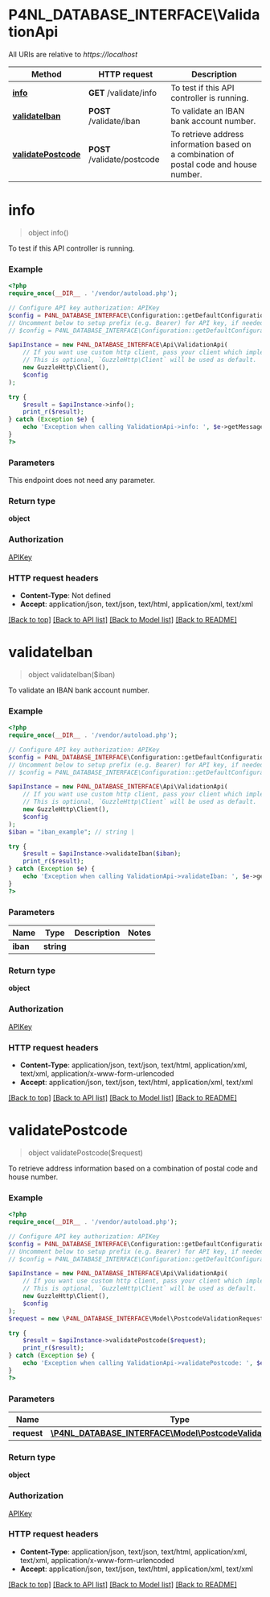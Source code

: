 # P4NL_DATABASE_INTERFACE\ValidationApi

All URIs are relative to *https://localhost*

Method | HTTP request | Description
------------- | ------------- | -------------
[**info**](ValidationApi.md#info) | **GET** /validate/info | To test if this API controller is running.
[**validateIban**](ValidationApi.md#validateIban) | **POST** /validate/iban | To validate an IBAN bank account number.
[**validatePostcode**](ValidationApi.md#validatePostcode) | **POST** /validate/postcode | To retrieve address information based on a combination of postal code and house number.


# **info**
> object info()

To test if this API controller is running.

### Example
```php
<?php
require_once(__DIR__ . '/vendor/autoload.php');

// Configure API key authorization: APIKey
$config = P4NL_DATABASE_INTERFACE\Configuration::getDefaultConfiguration()->setApiKey('api_key', 'YOUR_API_KEY');
// Uncomment below to setup prefix (e.g. Bearer) for API key, if needed
// $config = P4NL_DATABASE_INTERFACE\Configuration::getDefaultConfiguration()->setApiKeyPrefix('api_key', 'Bearer');

$apiInstance = new P4NL_DATABASE_INTERFACE\Api\ValidationApi(
    // If you want use custom http client, pass your client which implements `GuzzleHttp\ClientInterface`.
    // This is optional, `GuzzleHttp\Client` will be used as default.
    new GuzzleHttp\Client(),
    $config
);

try {
    $result = $apiInstance->info();
    print_r($result);
} catch (Exception $e) {
    echo 'Exception when calling ValidationApi->info: ', $e->getMessage(), PHP_EOL;
}
?>
```

### Parameters
This endpoint does not need any parameter.

### Return type

**object**

### Authorization

[APIKey](../../README.md#APIKey)

### HTTP request headers

 - **Content-Type**: Not defined
 - **Accept**: application/json, text/json, text/html, application/xml, text/xml

[[Back to top]](#) [[Back to API list]](../../README.md#documentation-for-api-endpoints) [[Back to Model list]](../../README.md#documentation-for-models) [[Back to README]](../../README.md)

# **validateIban**
> object validateIban($iban)

To validate an IBAN bank account number.

### Example
```php
<?php
require_once(__DIR__ . '/vendor/autoload.php');

// Configure API key authorization: APIKey
$config = P4NL_DATABASE_INTERFACE\Configuration::getDefaultConfiguration()->setApiKey('api_key', 'YOUR_API_KEY');
// Uncomment below to setup prefix (e.g. Bearer) for API key, if needed
// $config = P4NL_DATABASE_INTERFACE\Configuration::getDefaultConfiguration()->setApiKeyPrefix('api_key', 'Bearer');

$apiInstance = new P4NL_DATABASE_INTERFACE\Api\ValidationApi(
    // If you want use custom http client, pass your client which implements `GuzzleHttp\ClientInterface`.
    // This is optional, `GuzzleHttp\Client` will be used as default.
    new GuzzleHttp\Client(),
    $config
);
$iban = "iban_example"; // string | 

try {
    $result = $apiInstance->validateIban($iban);
    print_r($result);
} catch (Exception $e) {
    echo 'Exception when calling ValidationApi->validateIban: ', $e->getMessage(), PHP_EOL;
}
?>
```

### Parameters

Name | Type | Description  | Notes
------------- | ------------- | ------------- | -------------
 **iban** | **string**|  |

### Return type

**object**

### Authorization

[APIKey](../../README.md#APIKey)

### HTTP request headers

 - **Content-Type**: application/json, text/json, text/html, application/xml, text/xml, application/x-www-form-urlencoded
 - **Accept**: application/json, text/json, text/html, application/xml, text/xml

[[Back to top]](#) [[Back to API list]](../../README.md#documentation-for-api-endpoints) [[Back to Model list]](../../README.md#documentation-for-models) [[Back to README]](../../README.md)

# **validatePostcode**
> object validatePostcode($request)

To retrieve address information based on a combination of postal code and house number.

### Example
```php
<?php
require_once(__DIR__ . '/vendor/autoload.php');

// Configure API key authorization: APIKey
$config = P4NL_DATABASE_INTERFACE\Configuration::getDefaultConfiguration()->setApiKey('api_key', 'YOUR_API_KEY');
// Uncomment below to setup prefix (e.g. Bearer) for API key, if needed
// $config = P4NL_DATABASE_INTERFACE\Configuration::getDefaultConfiguration()->setApiKeyPrefix('api_key', 'Bearer');

$apiInstance = new P4NL_DATABASE_INTERFACE\Api\ValidationApi(
    // If you want use custom http client, pass your client which implements `GuzzleHttp\ClientInterface`.
    // This is optional, `GuzzleHttp\Client` will be used as default.
    new GuzzleHttp\Client(),
    $config
);
$request = new \P4NL_DATABASE_INTERFACE\Model\PostcodeValidationRequest(); // \P4NL_DATABASE_INTERFACE\Model\PostcodeValidationRequest | 

try {
    $result = $apiInstance->validatePostcode($request);
    print_r($result);
} catch (Exception $e) {
    echo 'Exception when calling ValidationApi->validatePostcode: ', $e->getMessage(), PHP_EOL;
}
?>
```

### Parameters

Name | Type | Description  | Notes
------------- | ------------- | ------------- | -------------
 **request** | [**\P4NL_DATABASE_INTERFACE\Model\PostcodeValidationRequest**](../Model/PostcodeValidationRequest.md)|  |

### Return type

**object**

### Authorization

[APIKey](../../README.md#APIKey)

### HTTP request headers

 - **Content-Type**: application/json, text/json, text/html, application/xml, text/xml, application/x-www-form-urlencoded
 - **Accept**: application/json, text/json, text/html, application/xml, text/xml

[[Back to top]](#) [[Back to API list]](../../README.md#documentation-for-api-endpoints) [[Back to Model list]](../../README.md#documentation-for-models) [[Back to README]](../../README.md)

